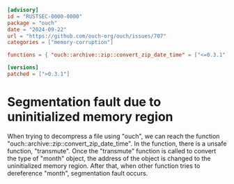 ```toml
[advisory]
id = "RUSTSEC-0000-0000"
package = "ouch"
date = "2024-09-22"
url = "https://github.com/ouch-org/ouch/issues/707"
categories = ["memory-corruption"]

functions = { "ouch::archive::zip::convert_zip_date_time" = ["<=0.3.1"] }

[versions]
patched = [">0.3.1"]
```
# Segmentation fault due to uninitialized memory region
When trying to decompress a file using "ouch", we can reach the function "ouch::archive::zip::convert_zip_date_time".
In the function, there is a unsafe function, "transmute". Once the "transmute" function is called to convert the type of "month" object,
the address of the object is changed to the uninitialized memory region. 
After that, when other function tries to dereference "month", segmentation fault occurs.

